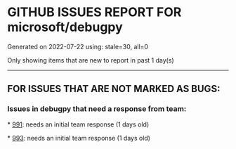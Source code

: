 
# GITHUB ISSUES REPORT FOR microsoft/debugpy


Generated on 2022-07-22 using: stale=30, all=0


Only showing items that are new to report in past 1 day(s)


---

## FOR ISSUES THAT ARE NOT MARKED AS BUGS:


### Issues in debugpy that need a response from team:


\* [991](https://github.com/microsoft/debugpy/issues/991 "Allow throwing exceptions in the debugger"): needs an initial team response (1 days old)

\* [993](https://github.com/microsoft/debugpy/issues/993 "add support for thread names for non python threads "): needs an initial team response (1 days old)
